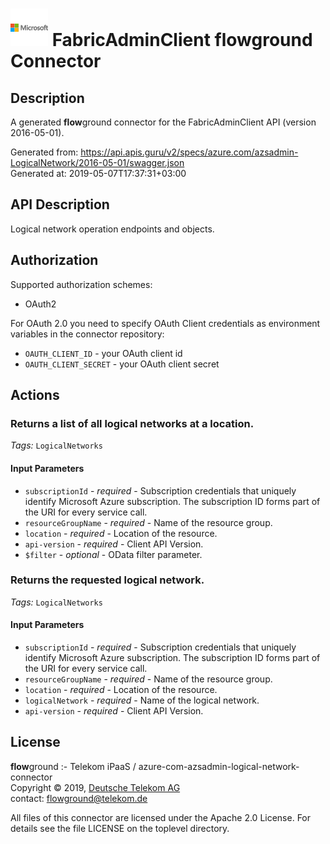 # ![LOGO](logo.png) FabricAdminClient **flow**ground Connector

## Description

A generated **flow**ground connector for the FabricAdminClient API (version 2016-05-01).

Generated from: https://api.apis.guru/v2/specs/azure.com/azsadmin-LogicalNetwork/2016-05-01/swagger.json<br/>
Generated at: 2019-05-07T17:37:31+03:00

## API Description

Logical network operation endpoints and objects.

## Authorization

Supported authorization schemes:
- OAuth2

For OAuth 2.0 you need to specify OAuth Client credentials as environment variables in the connector repository:
* `OAUTH_CLIENT_ID` - your OAuth client id
* `OAUTH_CLIENT_SECRET` - your OAuth client secret

## Actions

### Returns a list of all logical networks at a location.

*Tags:* `LogicalNetworks`

#### Input Parameters
* `subscriptionId` - _required_ - Subscription credentials that uniquely identify Microsoft Azure subscription. The subscription ID forms part of the URI for every service call.
* `resourceGroupName` - _required_ - Name of the resource group.
* `location` - _required_ - Location of the resource.
* `api-version` - _required_ - Client API Version.
* `$filter` - _optional_ - OData filter parameter.

### Returns the requested logical network.

*Tags:* `LogicalNetworks`

#### Input Parameters
* `subscriptionId` - _required_ - Subscription credentials that uniquely identify Microsoft Azure subscription. The subscription ID forms part of the URI for every service call.
* `resourceGroupName` - _required_ - Name of the resource group.
* `location` - _required_ - Location of the resource.
* `logicalNetwork` - _required_ - Name of the logical network.
* `api-version` - _required_ - Client API Version.

## License

**flow**ground :- Telekom iPaaS / azure-com-azsadmin-logical-network-connector<br/>
Copyright © 2019, [Deutsche Telekom AG](https://www.telekom.de)<br/>
contact: flowground@telekom.de

All files of this connector are licensed under the Apache 2.0 License. For details
see the file LICENSE on the toplevel directory.

